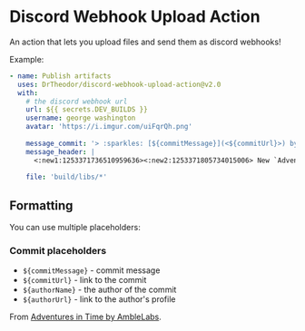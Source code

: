 # Discord Webhook Upload Action

An action that lets you upload files and send them as discord webhooks!

Example:
```yaml
- name: Publish artifacts
  uses: DrTheodor/discord-webhook-upload-action@v2.0
  with:
    # the discord webhook url
    url: ${{ secrets.DEV_BUILDS }}
    username: george washington
    avatar: 'https://i.imgur.com/uiFqrQh.png'
    
    message_commit: '> :sparkles: [${commitMessage}](<${commitUrl}>) by [${authorName}](<${authorUrl}>)'
    message_header: |
      <:new1:1253371736510959636><:new2:1253371805734015006> New `Adventures in Time` dev build `#${{ github.run_number }}`:
        
    file: 'build/libs/*'
```

## Formatting
You can use multiple placeholders:

### Commit placeholders
- `${commitMessage}` - commit message
- `${commitUrl}` - link to the commit
- `${authorName}` - the author of the commit
- `${authorUrl}` - link to the author's profile

From [Adventures in Time by AmbleLabs](https://github.com/amblelabs/ait/blob/main/.github/workflows/publish-devbuilds.yml).
